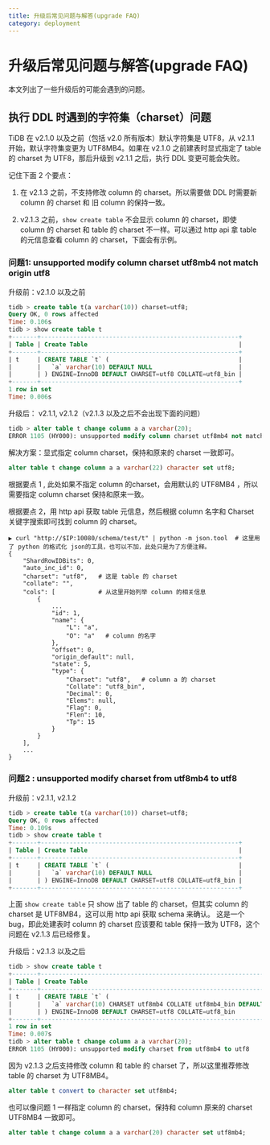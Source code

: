 ```yaml
---
title: 升级后常见问题与解答(upgrade FAQ)
category: deployment
---
```


# 升级后常见问题与解答(upgrade FAQ)

本文列出了一些升级后的可能会遇到的问题。

## 执行 DDL 时遇到的字符集（charset）问题

TiDB 在 v2.1.0 以及之前（包括 v2.0 所有版本）默认字符集是 UTF8，从 v2.1.1 开始，默认字符集变更为 UTF8MB4。如果在 v2.1.0 之前建表时显式指定了 table 的 charset 为 UTF8，那后升级到 v2.1.1 之后，执行 DDL 变更可能会失败。

记住下面 2 个要点：

1. 在 v2.1.3 之前，不支持修改 column 的 charset。所以需要做 DDL 时需要新 column 的 charset 和 旧 column 的保持一致。

2. v2.1.3 之前，`show create table` 不会显示 column 的 charset，即使 column 的 charset 和 table 的 charset 不一样。可以通过 http  api 拿 table 的元信息查看 column 的 charset，下面会有示例。

### 问题1: unsupported modify column charset utf8mb4 not match origin utf8

升级前：v2.1.0 以及之前

```SQL
tidb > create table t(a varchar(10)) charset=utf8;
Query OK, 0 rows affected
Time: 0.106s
tidb > show create table t
+-------+-------------------------------------------------------+
| Table | Create Table                                          |
+-------+-------------------------------------------------------+
| t     | CREATE TABLE `t` (                                    |
|       |   `a` varchar(10) DEFAULT NULL                        |
|       | ) ENGINE=InnoDB DEFAULT CHARSET=utf8 COLLATE=utf8_bin |
+-------+-------------------------------------------------------+
1 row in set
Time: 0.006s
```

升级后： v2.1.1,  v2.1.2（v2.1.3 以及之后不会出现下面的问题）

```SQL
tidb > alter table t change column a a varchar(20);
ERROR 1105 (HY000): unsupported modify column charset utf8mb4 not match origin utf8
```

解决方案：显式指定 column charset，保持和原来的 charset 一致即可。

```SQL
alter table t change column a a varchar(22) character set utf8;
```

根据要点 1 , 此处如果不指定 column 的charset，会用默认的 UTF8MB4 ，所以需要指定 column charset 保持和原来一致。

根据要点 2，用 http api 获取 table 元信息，然后根据 column 名字和 Charset 关键字搜索即可找到 column 的 charset。

```shell
▶ curl "http://$IP:10080/schema/test/t" | python -m json.tool  # 这里用了 python 的格式化 json的工具，也可以不加，此处只是为了方便注释。
{
    "ShardRowIDBits": 0,
    "auto_inc_id": 0,
    "charset": "utf8",   # 这是 table 的 charset
    "collate": "",
    "cols": [			 # 从这里开始列举 column 的相关信息
        {
            ...
            "id": 1,
            "name": {
                "L": "a",
                "O": "a"   # column 的名字
            },
            "offset": 0,
            "origin_default": null,
            "state": 5,
            "type": {
                "Charset": "utf8",   # column a 的 charset
                "Collate": "utf8_bin",
                "Decimal": 0,
                "Elems": null,
                "Flag": 0,
                "Flen": 10,
                "Tp": 15
            }
        }
    ],
    ...
}
```

### 问题2 : unsupported modify charset from utf8mb4 to utf8

升级前：v2.1.1, v2.1.2

```SQL
tidb > create table t(a varchar(10)) charset=utf8;
Query OK, 0 rows affected
Time: 0.109s
tidb > show create table t
+-------+-------------------------------------------------------+
| Table | Create Table                                          |
+-------+-------------------------------------------------------+
| t     | CREATE TABLE `t` (                                    |
|       |   `a` varchar(10) DEFAULT NULL                        |
|       | ) ENGINE=InnoDB DEFAULT CHARSET=utf8 COLLATE=utf8_bin |
+-------+-------------------------------------------------------+
```

上面 `show create table` 只 show 出了 table 的 charset，但其实 column 的 charset 是 UTF8MB4，这可以用 http api 获取 schema 来确认。 这是一个 bug，即此处建表时 column 的 charset 应该要和 table 保持一致为 UTF8，这个问题在  v2.1.3 后已经修复。

升级后：v2.1.3 以及之后

```SQL
tidb > show create table t
+-------+--------------------------------------------------------------------+
| Table | Create Table                                                       |
+-------+--------------------------------------------------------------------+
| t     | CREATE TABLE `t` (                                                 |
|       |   `a` varchar(10) CHARSET utf8mb4 COLLATE utf8mb4_bin DEFAULT NULL |
|       | ) ENGINE=InnoDB DEFAULT CHARSET=utf8 COLLATE=utf8_bin              |
+-------+--------------------------------------------------------------------+
1 row in set
Time: 0.007s
tidb > alter table t change column a a varchar(20);
ERROR 1105 (HY000): unsupported modify charset from utf8mb4 to utf8
```

因为 v2.1.3 之后支持修改 column 和  table 的 charset 了，所以这里推荐修改 table 的 charset 为 UTF8MB4。

```SQL
alter table t convert to character set utf8mb4;
```

也可以像问题 1 一样指定 column 的 charset，保持和 column 原来的 charset  UTF8MB4 一致即可。

```SQL
alter table t change column a a varchar(20) character set utf8mb4;
```

